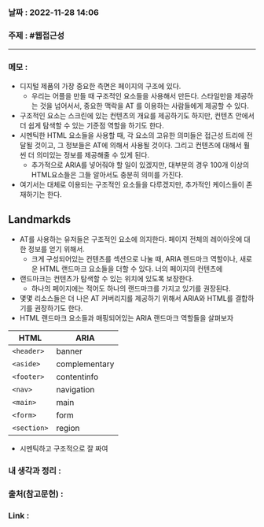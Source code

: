 ### 날짜 : 2022-11-28 14:06
### 주제 : #웹접근성 

---- 

### 메모 : 


- 디지털 제품의 가장 중요한 측면은 페이지의 구조에 있다. 
	- 우리는 어플을 만들 때 구조적인 요소들을 사용해서 만든다. 스타일만을 제공하는 것을 넘어서서, 중요한 맥락을 AT 를 이용하는 사람들에게 제공할 수 있다. 
- 구조적인 요소는 스크린에 있는 컨텐츠의 개요를 제공하기도 하지만, 컨텐츠 안에서 더 쉽게 탐색할 수 있는 기준점 역할을 하기도 한다. 
- 시멘틱한 HTML 요소들을 사용할 때, 각 요소의 고유한 의미들은 접근성 트리에 전달될 것이고, 그 정보들은 AT에 의해서 사용될 것이다. 그리고 컨텐츠에 대해서 훨씬 더 의미있는 정보를 제공해줄 수 있게 된다. 
	- 추가적으로 ARIA를 넣어줘야 할 일이 있겠지만, 대부분의 경우 100개 이상의 HTML요소들은 그들 알아서도 충분히 의미를 가진다.
- 여기서는 대체로 이용되는 구조적인 요소들을 다루겠지만, 추가적인 케이스들이 존재하기는 한다. 


## Landmarkds 

- AT를 사용하는 유저들은 구조적인 요소에 의지한다. 페이지 전체의 레이아웃에 대한 정보를 얻기 위해서. 
	- 크게 구성되어있는 컨텐츠를 섹션으로 나눌 때, ARIA 렌드마크 역할이나, 새로운 HTML 랜드마크 요소들을 더할 수 있다. 너의 페이지의 컨텐츠에 
- 랜드마크는 컨텐츠가 탐색할 수 있는 위치에 있도록 보장한다. 
	- 하나의 페이지에는 적어도 하나의 랜드마크를 가지고 있기를 권장된다. 
- 몇몇 리소스들은 더 나은 AT 커버리지를 제공하기 위해서 ARIA와 HTML를 결합하기를 권장하기도 한다.
- HTML 랜드마크 요소들과 매핑되어있는 ARIA 랜드마크 역할들을 살펴보자 

| HTML | ARIA |
|---|---|
| `<header>` | banner |
|`<aside>` | complementary |
|`<footer>` | contentinfo |
|`<nav>`  | navigation |
| `<main>` | main |
| `<form>` | form |
| `<section>` | region |

- 시멘틱하고 구조적으로 잘 짜여


### 내 생각과 정리 : 


### 출처(참고문헌) : 


### Link : 
